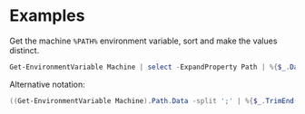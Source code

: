 # Examples

Get the machine `%PATH%` environment variable, sort and make the values distinct.

```powershell
Get-EnvironmentVariable Machine | select -ExpandProperty Path | %{$_.Data -split ';'} | %{$_.TrimEnd('/\')} | sort -Unique | %{$out+=$_} -Begin{$out=@()} -End{$out -join ';'}
```

Alternative notation:

```powershell
((Get-EnvironmentVariable Machine).Path.Data -split ';' | %{$_.TrimEnd('/\')} | sort -Unique) -join ';'
```